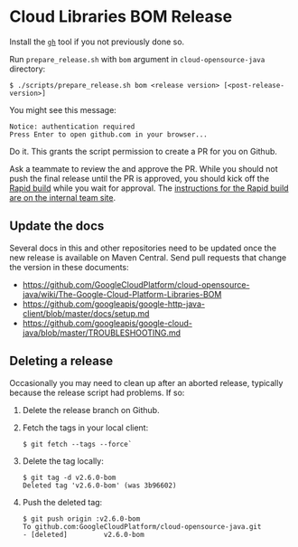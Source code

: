 # Cloud Libraries BOM Release

Install the [`gh`](https://github.com/cli/cli)
tool if you not previously done so.

Run `prepare_release.sh` with `bom` argument in `cloud-opensource-java` directory:

```
$ ./scripts/prepare_release.sh bom <release version> [<post-release-version>]
```

You might see this message:

```
Notice: authentication required
Press Enter to open github.com in your browser...
```

Do it. This grants the script permission to create a PR for you on Github.

Ask a teammate to review the and approve the PR. While you should not push the final release until the PR is approved, you should kick off the  
[Rapid build](https://rapid.corp.google.com/cloud-java-tools-cloud-opensource-java-bom-kokoro-release) while you wait for approval.
The [instructions for the Rapid build are on the internal team 
site](https://g3doc.corp.google.com/company/teams/cloud-java/tools/developers/releasing.md#run-the-rapid-workflow).

## Update the docs

Several docs in this and other repositories need to be updated once the 
new release is available on Maven Central. Send pull requests that change the
version in these documents:

* https://github.com/GoogleCloudPlatform/cloud-opensource-java/wiki/The-Google-Cloud-Platform-Libraries-BOM
* https://github.com/googleapis/google-http-java-client/blob/master/docs/setup.md
* https://github.com/googleapis/google-cloud-java/blob/master/TROUBLESHOOTING.md

## Deleting a release

Occasionally you may need to clean up after an aborted release, typically because the release script had
problems. If so:

1. Delete the release branch on Github.

2. Fetch the tags in your local client:

   ```
   $ git fetch --tags --force`
   ```
     
3. Delete the tag locally:

   ```
   $ git tag -d v2.6.0-bom
   Deleted tag 'v2.6.0-bom' (was 3b96602)
   ```

4. Push the deleted tag:
   
   ```
   $ git push origin :v2.6.0-bom
   To github.com:GoogleCloudPlatform/cloud-opensource-java.git
   - [deleted]         v2.6.0-bom
   ```
